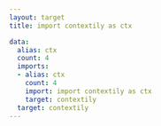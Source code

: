 ```yaml
---
layout: target
title: import contextily as ctx

data:
  alias: ctx
  count: 4
  imports:
  - alias: ctx
    count: 4
    import: import contextily as ctx
    target: contextily
  target: contextily
---
```

